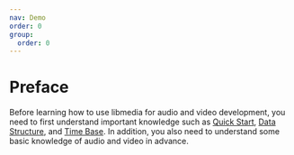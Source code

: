 ```yaml
---
nav: Demo
order: 0
group:
  order: 0
---
```


# Preface

Before learning how to use libmedia for audio and video development, you need to first understand important knowledge such as [Quick Start](../guide/quick-start.md), [Data Structure](../guide//struct-overview.md), and [Time Base](../guide//timebase.md). In addition, you also need to understand some basic knowledge of audio and video in advance.